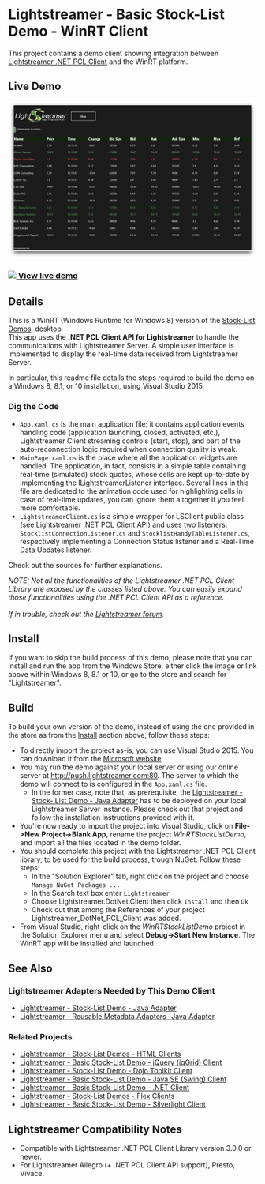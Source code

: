 # Lightstreamer - Basic Stock-List Demo - WinRT Client

<!-- START DESCRIPTION lightstreamer-example-stocklist-client-winrt -->

This project contains a demo client showing integration between [Lightstreamer .NET PCL Client](http://www.lightstreamer.com/api/ls-pcl-client/latest/) and the WinRT platform.

## Live Demo

[![screenshot](screen_wp_large.png)](http://apps.microsoft.com/webpdp/en-US/app/lightstreamer-stock-list-demo/8467d915-5499-44b7-8d20-93baaf916682)<br>
### [![](http://demos.lightstreamer.com/site/img/play.png) View live demo](http://apps.microsoft.com/webpdp/en-US/app/lightstreamer-stock-list-demo/8467d915-5499-44b7-8d20-93baaf916682)<br>

## Details

This is a WinRT (Windows Runtime for Windows 8) version of the [Stock-List Demos](https://github.com/Lightstreamer/Lightstreamer-example-Stocklist-client-javascript). desktop<br>
This app uses the <b>.NET PCL Client API for Lightstreamer</b> to handle the communications with Lightstreamer Server. A simple user interface is implemented to display the real-time data received from Lightstreamer Server.

In particular, this readme file details the steps required to build the demo on a Windows 8, 8.1, or 10 installation, using Visual Studio 2015.

### Dig the Code

* `App.xaml.cs` is the main application file; it contains application events handling code (application launching, closed, activated, etc.), Lightstreamer Client streaming controls (start, stop), and part of the auto-reconnection logic required when connection quality is weak.
* `MainPage.xaml.cs` is the place where all the application widgets are handled. The application, in fact, consists in a simple table containing real-time (simulated) stock quotes, whose cells are kept up-to-date by implementing the ILightstreamerListener interface.
Several lines in this file are dedicated to the animation code used for highlighting cells in case of real-time updates, you can ignore them altogether if you feel more comfortable.
* `LightstreamerClient.cs` is a simple wrapper for LSClient public class (see Lightstreamer .NET PCL Client API) and uses two listeners: `StocklistConnectionListener.cs` and `StocklistHandyTableListener.cs`, respectively implementing a Connection Status listener and a Real-Time Data Updates listener.
  
Check out the sources for further explanations.<br>

<i>NOTE: Not all the functionalities of the Lightstreamer .NET PCL Client Library are exposed by the classes listed above. You can easily expand those functionalities using the .NET PCL Client API as a reference.<br>  
If in trouble, check out the [Lightstreamer forum](http://forums.lightstreamer.com/).</i>

<!-- END DESCRIPTION lightstreamer-example-stocklist-client-winrt -->

## Install

If you want to skip the build process of this demo, please note that you can install and run the app from the Windows Store, either click the image or link above within Windows 8, 8.1 or 10, or go to the store and search for "Lightstreamer".<br>

## Build 

To build your own version of the demo, instead of using the one provided in the store as from the [Install](https://github.com/Lightstreamer/Lightstreamer-example-StockList-client-winrt#install) section above, follow these steps:

* To directly import the project as-is, you can use Visual Studio 2015. You can download it from the [Microsoft website](https://www.visualstudio.com/it/downloads/).<br>
* You may run the demo against your local server or using our online server at http://push.lightstreamer.com:80. The server to which the demo will connect to is configured in the `App.xaml.cs` file.<br>
  * In the former case, note that, as prerequisite, the [Lightstreamer - Stock- List Demo - Java Adapter](https://github.com/Lightstreamer/Lightstreamer-example-Stocklist-adapter-java) has to be deployed on your local Lightstreamer Server instance. Please check out that project and follow the installation instructions provided with it.
* You're now ready to import the project into Visual Studio, click on <b>File->New Project->Blank App</b>, rename the project *WinRTStockListDemo*, and import all the files located in the demo folder.
* You should complete this project with the Lightstreamer .NET PCL Client library, to be used for the build process, trough NuGet. Follow these steps:
	* In the "Solution Explorer" tab, right click on the project and choose `Manage NuGet Packages ...`
	* In the Search text box enter `Lightstreamer`
	* Choose Lightstreamer.DotNet.Client then click `Install` and then `Ok`
	* Check out that among the References of your project Lightstreamer_DotNet_PCL_Client was added.
* From Visual Studio, right-click on the *WinRTStockListDemo* project in the Solution Explorer menu and select <b>Debug->Start New Instance</b>. The WinRT app will be installed and launched.

## See Also

### Lightstreamer Adapters Needed by This Demo Client

<!-- START RELATED_ENTRIES -->
* [Lightstreamer - Stock-List Demo - Java Adapter](https://github.com/Lightstreamer/Lightstreamer-example-Stocklist-adapter-java)
* [Lightstreamer - Reusable Metadata Adapters- Java Adapter](https://github.com/Lightstreamer/Lightstreamer-example-ReusableMetadata-adapter-java)

<!-- END RELATED_ENTRIES -->

### Related Projects

* [Lightstreamer - Stock-List Demos - HTML Clients](https://github.com/Lightstreamer/Lightstreamer-example-Stocklist-client-javascript)
* [Lightstreamer - Basic Stock-List Demo - jQuery (jqGrid) Client](https://github.com/Lightstreamer/Lightstreamer-example-StockList-client-jquery)
* [Lightstreamer - Stock-List Demo - Dojo Toolkit Client](https://github.com/Lightstreamer/Lightstreamer-example-StockList-client-dojo)
* [Lightstreamer - Basic Stock-List Demo - Java SE (Swing) Client](https://github.com/Lightstreamer/Lightstreamer-example-StockList-client-java)
* [Lightstreamer - Basic Stock-List Demo - .NET Client](https://github.com/Lightstreamer/Lightstreamer-example-StockList-client-dotnet)
* [Lightstreamer - Stock-List Demos - Flex Clients](https://github.com/Lightstreamer/Lightstreamer-example-StockList-client-flex)
* [Lightstreamer - Basic Stock-List Demo - Silverlight Client](https://github.com/Lightstreamer/Lightstreamer-example-StockList-client-silverlight)

## Lightstreamer Compatibility Notes 

* Compatible with Lightstreamer .NET PCL Client Library version 3.0.0 or newer.
* For Lightstreamer Allegro (+ .NET PCL Client API support), Presto, Vivace.
